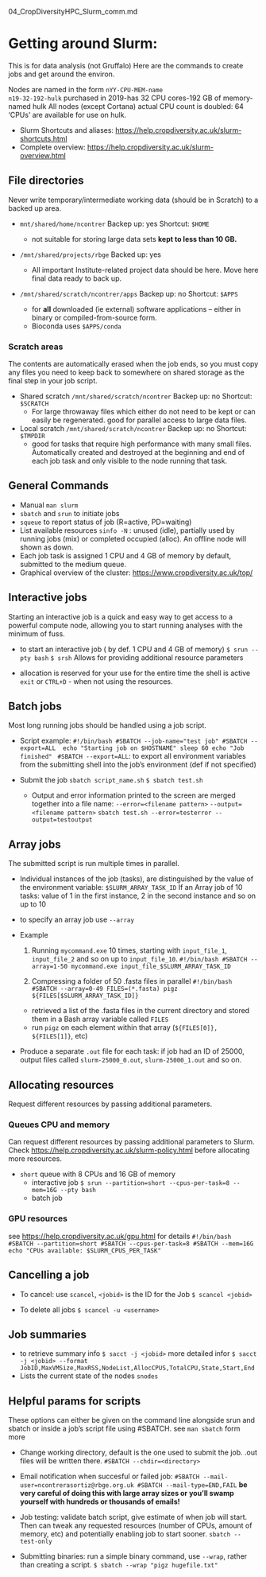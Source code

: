 04_CropDiversityHPC_Slurm_comm.md

# Getting around Slurm: 
This is for data analysis (not Gruffalo)
Here are the commands to create jobs and get around the environ.

Nodes are named in the form
`nYY-CPU-MEM-name`  
`n19-32-192-hulk`
purchased in 2019-has 32 CPU cores-192 GB of memory-named hulk
All nodes (except Cortana) actual CPU count is doubled: 64 ‘CPUs’ are available for use on hulk.

- Slurm Shortcuts and aliases: https://help.cropdiversity.ac.uk/slurm-shortcuts.html
- Complete overview: https://help.cropdiversity.ac.uk/slurm-overview.html

## File directories
Never write temporary/intermediate working data (should be in Scratch) to a backed up area.

- `mnt/shared/home/ncontrer`
	Backep up: yes
	Shortcut: `$HOME`
	- not suitable for storing large data sets **kept to less than 10 GB.**

- `/mnt/shared/projects/rbge`
	Backed up: yes
	- All important Institute-related project data should be here. Move here final data ready to back up.

- `/mnt/shared/scratch/ncontrer/apps`
	Backep up: no
	Shortcut: `$APPS`
	- for **all** downloaded (ie external) software applications – either in binary or compiled-from-source form.
	- Bioconda uses `$APPS/conda`


### Scratch areas
The contents are automatically erased when the job ends, so you must copy any files you need to keep back to somewhere on shared storage as the final step in your job script.

- Shared scratch `/mnt/shared/scratch/ncontrer`
	Backep up: no
	Shortcut: `$SCRATCH`
	- For large throwaway files which either do not need to be kept or can easily be regenerated. good for parallel access to large data files.
- Local scratch `/mnt/shared/scratch/ncontrer`
	Backep up: no
	Shortcut: `$TMPDIR`
	- good for tasks that require high performance with many small files. Automatically created and destroyed at the beginning and end of each job task and only visible to the node running that task.


## General Commands
- Manual `man slurm`
- `sbatch` and `srun` to initiate jobs
- `squeue` to report status of job (R=active, PD=waiting)
- List available resources `sinfo -N` : unused (idle), partially used by running jobs (mix) or completed occupied (alloc). An offline node will shown as down.
- Each job task is assigned 1 CPU and 4 GB of memory by default, submitted to the medium queue.
- Graphical overview of the cluster: https://www.cropdiversity.ac.uk/top/

## Interactive jobs
Starting an interactive job is a quick and easy way to get access to a powerful compute node, allowing you to start running analyses with the minimum of fuss.

- to start an interactive job ( by def. 1 CPU and 4 GB of memory)
		`$ srun --pty bash`
		`$ srsh` Allows for providing additional resource parameters

- allocation is reserved for your use for the entire time the shell is active `exit` or `CTRL+D` - when not using the resources.

## Batch jobs
Most long running jobs should be handled using a job script.
- Script example:
`
#!/bin/bash
#SBATCH --job-name="test job"
#SBATCH --export=ALL 
echo "Starting job on $HOSTNAME"
sleep 60
echo "Job finished"
`
	` #SBATCH --export=ALL`: to export all environment variables from the submitting shell into the job’s environment (def if not specified)

- Submit the job `sbatch script_name.sh`
	`$ sbatch test.sh`
	- Output and error information printed to the screen are merged together into a file name: 
		`--error=<filename pattern>` 
		`--output=<filename pattern>`
	`sbatch test.sh --error=testerror --output=testoutput`

## Array jobs
The submitted script is run multiple times in parallel.

- Individual instances of the job (tasks), are distinguished by the value of the environment variable:
	 `$SLURM_ARRAY_TASK_ID`
	 If an Array job of 10 tasks: value of 1 in the first instance, 2 in the second instance and so on up to 10
- to specify an array job use `--array`
- Example
	1. Running `mycommand.exe` 10 times, starting with `input_file_1`, `input_file_2` and so on up to `input_file_10`.
	`#!/bin/bash
	#SBATCH --array=1-50
	mycommand.exe input_file_$SLURM_ARRAY_TASK_ID`

	2. Compressing a folder of 50 .fasta files in parallel
	`#!/bin/bash
	#SBATCH --array=0-49
	FILES=(*.fasta)
	pigz ${FILES[$SLURM_ARRAY_TASK_ID]}`
	- retrieved a list of the .fasta files in the current directory and stored them in a Bash array variable called `FILES`
	- run `pigz` on each element within that array (`${FILES[0]}, ${FILES[1]}`, etc)

- Produce a separate `.out` file for each task: if job had an ID of 25000, output files called `slurm-25000_0.out`, `slurm-25000_1.out` and so on.

## Allocating resources
Request different resources by passing additional parameters.

### Queues CPU and memory
Can request different resources by passing additional parameters to Slurm. Check https://help.cropdiversity.ac.uk/slurm-policy.html before allocating more resources.
- `short` queue with 8 CPUs and 16 GB of memory
	- interactive job
`$ srun --partition=short --cpus-per-task=8 --mem=16G --pty bash`
	- batch job

### GPU resources
see https://help.cropdiversity.ac.uk/gpu.html for details
`#!/bin/bash
#SBATCH --partition=short
#SBATCH --cpus-per-task=8
#SBATCH --mem=16G
echo "CPUs available: $SLURM_CPUS_PER_TASK"
`


## Cancelling a job
- To cancel: use `scancel`, `<jobid>` is the ID for the Job
	`$ scancel <jobid>`

- To delete all jobs
	`$ scancel -u <username>`

## Job summaries
- to retrieve summary info `$ sacct -j <jobid>`
	more detailed infor `$ sacct -j <jobid> --format JobID,MaxVMSize,MaxRSS,NodeList,AllocCPUS,TotalCPU,State,Start,End`
- Lists the current state of the nodes `snodes`

## Helpful params for scripts
These options can either be given on the command line alongside srun and sbatch or inside a job’s script file using #SBATCH. see `man sbatch` form more

- Change working directory, default is the one used to submit the job. .out files will be written there.
	`#SBATCH --chdir=<directory>`

- Email notification when succesful or failed job:
	`
	#SBATCH --mail-user=ncontrerasortiz@rbge.org.uk
	#SBATCH --mail-type=END,FAIL
	`
	**be very careful of doing this with large array sizes or you’ll swamp yourself with hundreds or thousands of emails!**

- Job testing: validate batch script, give estimate of when job will start. Then can tweak any requested resources (number of CPUs, amount of memory, etc) and potentially enabling job to start sooner.
	`sbatch --test-only`

- Submitting binaries: run a simple binary command, use  `--wrap`, rather than creating a script.
	`$ sbatch --wrap "pigz hugefile.txt"`